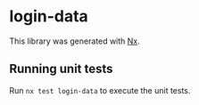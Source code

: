 # login-data

This library was generated with [Nx](https://nx.dev).

## Running unit tests

Run `nx test login-data` to execute the unit tests.

